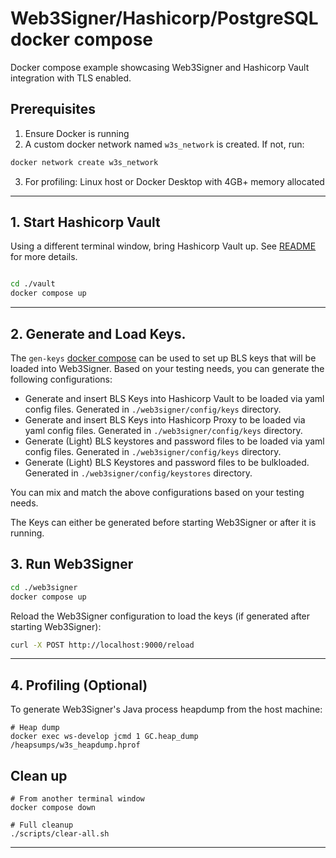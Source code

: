 # Web3Signer/Hashicorp/PostgreSQL docker compose

Docker compose example showcasing Web3Signer and Hashicorp Vault integration with TLS enabled.

## Prerequisites
1. Ensure Docker is running
2. A custom docker network named `w3s_network` is created. If not, run:

```sh
docker network create w3s_network
```

3. For profiling: Linux host or Docker Desktop with 4GB+ memory allocated

---

## 1. Start Hashicorp Vault

Using a different terminal window, bring Hashicorp Vault up. See [README](./vault/README.md) for more details.

```sh

cd ./vault
docker compose up
```
---

## 2. Generate and Load Keys.

The `gen-keys` [docker compose](./gen-keys/README.md) can be used to set up BLS keys that will be loaded into
Web3Signer. Based on your testing needs, you can generate the following configurations:

- Generate and insert BLS Keys into Hashicorp Vault to be loaded via yaml config files. Generated in
  `./web3signer/config/keys` directory.
- Generate and insert BLS Keys into Hashicorp Proxy to be loaded via yaml config files. Generated in
  `./web3signer/config/keys` directory.
- Generate (Light) BLS keystores and password files to be loaded via yaml config files. Generated in
  `./web3signer/config/keys` directory.
- Generate (Light) BLS Keystores and password files to be bulkloaded. Generated in `./web3signer/config/keystores`
  directory.

You can mix and match the above configurations based on your testing needs.

The Keys can either be generated before starting Web3Signer or after it is running.


## 3. Run Web3Signer

```sh
cd ./web3signer
docker compose up
```

Reload the Web3Signer configuration to load the keys (if generated after starting Web3Signer):
```sh
curl -X POST http://localhost:9000/reload
```

---

## 4. Profiling (Optional)
To generate Web3Signer's Java process heapdump from the host machine:

```shell
# Heap dump
docker exec ws-develop jcmd 1 GC.heap_dump /heapsumps/w3s_heapdump.hprof
```
## Clean up
```shell
# From another terminal window
docker compose down

# Full cleanup
./scripts/clear-all.sh
```

---
